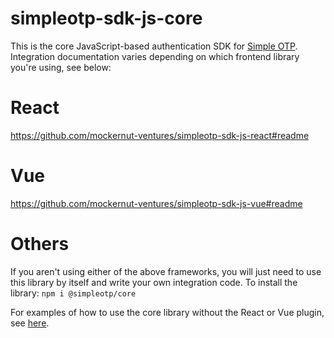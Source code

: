 # simpleotp-sdk-js-core

This is the core JavaScript-based authentication SDK for [Simple OTP](https://simpleotp.com). Integration documentation varies depending on which frontend library you're using, see below:

# React
https://github.com/mockernut-ventures/simpleotp-sdk-js-react#readme

# Vue
https://github.com/mockernut-ventures/simpleotp-sdk-js-vue#readme

# Others
If you aren't using either of the above frameworks, you will just need to use this library by itself and write your own integration code. To install the library:
`npm i @simpleotp/core`

For examples of how to use the core library without the React or Vue plugin, see [here](https://github.com/mockernut-ventures/simpleotp-sdk-js-core/blob/main/__tests__/index.spec.js).
